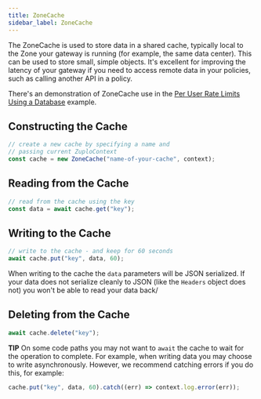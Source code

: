```yaml
---
title: ZoneCache
sidebar_label: ZoneCache
---
```


The ZoneCache is used to store data in a shared cache, typically local to the Zone your gateway is running (for example, the same data center). This can be used to store small, simple objects. It's excellent for improving the latency of your gateway if you need to access remote data in your policies, such as calling another API in a policy.

There's an demonstration of ZoneCache use in the [Per User Rate Limits Using a Database](../examples/per-user-rate-limits-using-db) example.

## Constructing the Cache

```ts
// create a new cache by specifying a name and
// passing current ZuploContext
const cache = new ZoneCache("name-of-your-cache", context);
```

## Reading from the Cache

```ts
// read from the cache using the key
const data = await cache.get("key");
```

## Writing to the Cache

```ts
// write to the cache - and keep for 60 seconds
await cache.put("key", data, 60);
```

When writing to the cache the `data` parameters will be JSON serialized. If your data does not serialize cleanly to JSON (like the `Headers` object does not) you won't be able to read your data back/

## Deleting from the Cache

```ts
await cache.delete("key");
```

**TIP** On some code paths you may not want to `await` the cache to wait for the operation to complete. For example, when writing data you may choose to write asynchronously. However, we recommend catching errors if you do this, for example:

```ts
cache.put("key", data, 60).catch((err) => context.log.error(err));
```

